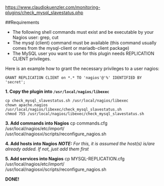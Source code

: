 https://www.claudiokuenzler.com/monitoring-plugins/check_mysql_slavestatus.php

##Requirements
- The following shell commands must exist and be executable by your Nagios user: grep, cut
- The mysql (client) command must be available (this command usually comes from the mysql-client or mariadb-client package)
- The MySQL user you want to use for this plugin needs REPLICATION CLIENT privileges.

Here is an example how to grant the necessary privileges to a user nagios:
```
GRANT REPLICATION CLIENT on *.* TO 'nagios'@'%' IDENTIFIED BY 'secret';
```

**1. Copy the plugin into `/usr/local/nagios/libexec`**

```
cp check_mysql_slavestatus.sh /usr/local/nagios/libexec
chown apache.nagios /usr/local/nagios/libexec/check_mysql_slavestatus.sh
chmod 755 /usr/local/nagios/libexec/check_mysql_slavestatus.sh
```

**3. Add commands into Nagios**
cp commands.cfg /usr/local/nagios/etc/import/
/usr/local/nagiosxi/scripts/reconfigure_nagios.sh


**4. Add hosts into Nagios**
**_NOTE:_** *For this, it is assumed the host(s) is/are already added. If not, just add them first*


**5. Add services into Nagios**
cp MYSQL-REPLICATION.cfg /usr/local/nagios/etc/import/
/usr/local/nagiosxi/scripts/reconfigure_nagios.sh


**DONE!**

